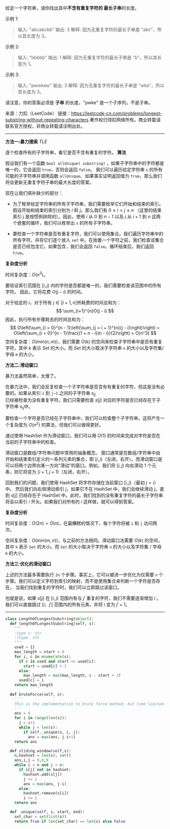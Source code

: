 
给定一个字符串，请你找出其中**不含有重复字符的 最长子串**的长度。

示例 1:

>输入: "abcabcbb"
输出: 3 
解释: 因为无重复字符的最长子串是 "abc"，所以其长度为 3。

示例 2:

>输入: "bbbbb"
输出: 1
解释: 因为无重复字符的最长子串是 "b"，所以其长度为 1。

示例 3:

>输入: "pwwkew"
输出: 3
解释: 因为无重复字符的最长子串是 "wke"，所以其长度为 3。

请注意，你的答案必须是 **子串** 的长度，"pwke" 是一个子序列，不是子串。

来源：力扣（LeetCode）
链接：https://leetcode-cn.com/problems/longest-substring-without-repeating-characters
著作权归领扣网络所有。商业转载请联系官方授权，非商业转载请注明出处。

----

**方法一:暴力搜索**
*TLE*

逐个检查所有的子字符串，看它是否不含有重复的字符。
**算法**

假设我们有一个函数 `bool allUnique( substring)` ，如果子字符串中的字符都是唯一的，它会返回 `true`，否则会返回 `false`。 我们可以遍历给定字符串 `s` 的所有可能的子字符串并调用函数 `allUnique。` 如果事实证明返回值为 `true`，那么我们将会更新无重复字符子串的最大长度的答案。

现在让我们填补缺少的部分：

- 为了枚举给定字符串的所有子字符串，我们需要枚举它们开始和结束的索引。假设开始和结束的索引分别为 $i$ 和 $j$。那么我们有 $0 \leq i \lt j \leq n$ （这里的结束索引 $j$ 是按惯例排除的）。因此，使用 $i$ 从 $0$ 到 $n - 1$ 以及 $j$ 从 $i+1$ 到 $n$ 这两个嵌套的循环，我们可以枚举出 `s` 的所有子字符串。

- 要检查一个字符串是否有重复字符，我们可以使用集合。我们遍历字符串中的所有字符，并将它们逐个放入 `set` 中。在放置一个字符之前，我们检查该集合是否已经包含它。如果包含，我们会返回 `false`。循环结束后，我们返回 `true`。

**复杂度分析**

时间复杂度：$O(n^3)$。

要验证索引范围在 $[i, j)$ 内的字符是否都是唯一的，我们需要检查该范围中的所有字符。 因此，它将花费 $O(j−i)$ 的时间。

对于给定的 $i$，对于所有 $j \in [i+1, n]$所耗费的时间总和为：
$$
\sum_{i+1}^{n}O(j - i)
$$
因此，执行所有步骤耗去的时间总和为：
$$
O\left(\sum_{i = 0}^{n - 1}\left(\sum_{j = i + 1}^{n}(j - i)\right)\right) = O\left(\sum_{i = 0}^{n - 1}\frac{(1 + n - i)(n - i)}{2}\right) = O(n^3)
$$
空间复杂度：$O(min(n, m))$，我们需要 $O(k)$ 的空间来检查子字符串中是否有重复字符，其中 $k$ 表示 $Set$ 的大小。而 $Set$ 的大小取决于字符串 `n` 的大小以及字符集/字母 `m` 的大小。

**方法二:滑动窗口**

暴力法虽然简单，太慢了。

在暴力法中，我们会反复检查一个子字符串是否含有有重复的字符，但这是没有必要的。如果从索引 `i` 到 `j−1` 之间的子字符串 $s_{ij}$
​	
已经被检查为没有重复字符。我们只需要检查 $s[j]$ 对应的字符是否已经存在于子字符串 $s_{ij}$中。

要检查一个字符是否已经在子字符串中，我们可以检查整个子字符串，这将产生一个复杂度为 $O(n^2)$ 的算法，但我们可以做得更好。

通过使用 HashSet 作为滑动窗口，我们可以用 $O(1)$ 的时间来完成对字符是否在当前的子字符串中的检查。

滑动窗口是数组/字符串问题中常用的抽象概念。 窗口通常是在数组/字符串中由开始和结束索引定义的一系列元素的集合，即 $[i,j)$（左闭，右开）。而滑动窗口是可以将两个边界向某一方向“滑动”的窗口。例如，我们将 $[i, j)$ 向右滑动 1 个元素，则它将变为 $[i+1, j+1)$（左闭，右开）。

回到我们的问题，我们使用 HashSet 将字符存储在当前窗口 $[i, j)$（最初 $j=i$）中。 然后我们向右侧滑动索引 $j$，如果它不在 HashSet 中，我们会继续滑动 $j$。直到 $s[j]$ 已经存在于 HashSet 中。此时，我们找到的没有重复字符的最长子字符串将会以索引 $i$ 开头。如果我们对所有的 $i$ 这样做，就可以得到答案。

**复杂度分析**

时间复杂度：$O(2n)=O(n)$，在最糟糕的情况下，每个字符将被 `i` 和 `j` 访问两次。

空间复杂度：$O(min(m, n))$，与之前的方法相同。滑动窗口法需要 $O(k)$ 的空间，其中 `k` 表示 `Set` 的大小。而 `Set` 的大小取决于字符串 `n` 的大小以及字符集 / 字母 `m` 的大小。

**方法三:优化的滑动窗口**

上述的方法最多需要执行 `2n` 个步骤。事实上，它可以被进一步优化为仅需要 `n` 个步骤。我们可以定义字符到索引的映射，而不是使用集合来判断一个字符是否存在。 当我们找到重复的字符时，我们可以立即跳过该窗口。

也就是说，如果 $s[j]$ 在 $[i, j)$ 范围内有与 $j'$ 重复的字符，我们不需要逐渐增加 $i$ 。 我们可以直接跳过 $[i，j']$ 范围内的所有元素，并将 $i$ 变为 $j' + 1$。

---

```python
class LengthOfLongestSubstring(object):
  def lengthOfLongestSubstring(self, s):
    """
    :type s: str
    :rtype: int
    """
    used = {}
    max_length = start = 0
    for i, c in enumerate(s):
      if c in used and start <= used[c]:
        start = used[c] + 1
      else:   
        max_length = max(max_length, i - start + 1)
      used[c] = i
    return max_length
 
  def bruteForce(self, s):
    '''
    This is the implementation to brute force method, but time limited
    '''
    ans = 0
    for i in range(len(s)):
      j = i+1
      while j < len(s):
        if self._unique(s, i, j):
          ans = max(ans, j-i+1)
    return ans

  def sliding_window(self,s):
    n,hashset = len(s), set()
    ans,i,j = 0,0,0
    while i < n and j < n:
      if s[j] not in hashset:
        hashset.add(s[j])
        j += 1
        ans = max(ans, j-i)
      else:
        hashset.remove(s[i])
        i += 1
    return ans

  def _unique(self, s, start, end):
    set_char = set(list(s))
    return True if len(set_char) == len(s) else False
```